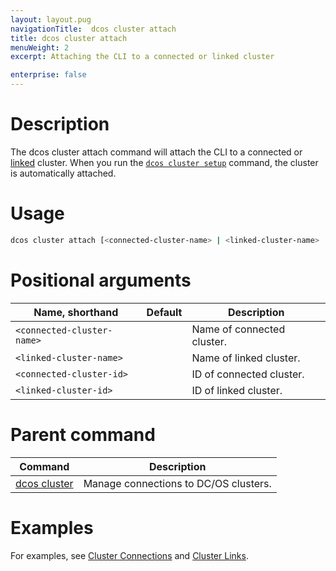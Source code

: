 ```yaml
---
layout: layout.pug
navigationTitle:  dcos cluster attach
title: dcos cluster attach
menuWeight: 2
excerpt: Attaching the CLI to a connected or linked cluster

enterprise: false
---
```


# Description
The dcos cluster attach command will attach the CLI to a connected or [linked](/1.12/cli/command-reference/dcos-cluster/dcos-cluster-link/) cluster. When you run the [`dcos cluster setup`](/1.12/cli/command-reference/dcos-cluster/dcos-cluster-setup) command, the cluster is automatically attached.

# Usage

```bash
dcos cluster attach [<connected-cluster-name> | <linked-cluster-name> | <connected-cluster-id> | <linked-cluster-id>]
```

# Positional arguments

| Name, shorthand | Default | Description |
|---------|-------------|-------------|
| `<connected-cluster-name>`   |             | Name of connected cluster. |
| `<linked-cluster-name>`   |             | Name of linked cluster. |
| `<connected-cluster-id>`   |             | ID of connected cluster. |
| `<linked-cluster-id>`   |             | ID of linked cluster. |

# Parent command

| Command | Description |
|---------|-------------|
| [dcos cluster](/1.12/cli/command-reference/dcos-cluster/) | Manage connections to DC/OS clusters. |

# Examples
For examples, see [Cluster Connections](/1.12/administering-clusters/multiple-clusters/cluster-connections/) and [Cluster Links](/1.12/administering-clusters/multiple-clusters/cluster-links/).
